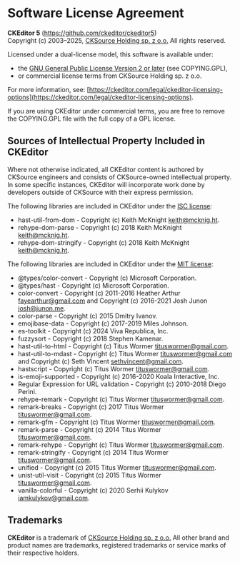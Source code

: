Software License Agreement
==========================

**CKEditor&nbsp;5** (https://github.com/ckeditor/ckeditor5)<br>
Copyright (c) 2003–2025, [CKSource Holding sp. z o.o.](https://cksource.com) All rights reserved.

Licensed under a dual-license model, this software is available under:

* the [GNU General Public License Version 2 or later](https://www.gnu.org/licenses/gpl.html) (see COPYING.GPL),
* or commercial license terms from CKSource Holding sp. z o.o.

For more information, see: [https://ckeditor.com/legal/ckeditor-licensing-options](https://ckeditor.com/legal/ckeditor-licensing-options).

If you are using CKEditor under commercial terms, you are free to remove the COPYING.GPL file with the full copy of a GPL license.

Sources of Intellectual Property Included in CKEditor
-----------------------------------------------------

Where not otherwise indicated, all CKEditor content is authored by CKSource engineers and consists of CKSource-owned intellectual property. In some specific instances, CKEditor will incorporate work done by developers outside of CKSource with their express permission.

The following libraries are included in CKEditor under the [ISC license](https://opensource.org/licenses/ISC):

* hast-util-from-dom - Copyright (c) Keith McKnight <keith@mcknig.ht>.
* rehype-dom-parse - Copyright (c) 2018 Keith McKnight <keith@mcknig.ht>.
* rehype-dom-stringify - Copyright (c) 2018 Keith McKnight <keith@mcknig.ht>.

The following libraries are included in CKEditor under the [MIT license](https://opensource.org/licenses/MIT):

* @types/color-convert - Copyright (c) Microsoft Corporation.
* @types/hast - Copyright (c) Microsoft Corporation.
* color-convert - Copyright (c) 2011-2016 Heather Arthur <fayearthur@gmail.com> and Copyright (c) 2016-2021 Josh Junon <josh@junon.me>.
* color-parse - Copyright (c) 2015 Dmitry Ivanov.
* emojibase-data - Copyright (c) 2017-2019 Miles Johnson.
* es-toolkit - Copyright (c) 2024 Viva Republica, Inc.
* fuzzysort - Copyright (c) 2018 Stephen Kamenar.
* hast-util-to-html - Copyright (c) Titus Wormer <tituswormer@gmail.com>.
* hast-util-to-mdast - Copyright (c) Titus Wormer <tituswormer@gmail.com> and Copyright (c) Seth Vincent <sethvincent@gmail.com>.
* hastscript - Copyright (c) Titus Wormer <tituswormer@gmail.com>.
* is-emoji-supported - Copyright (c) 2016-2020 Koala Interactive, Inc.
* Regular Expression for URL validation - Copyright (c) 2010-2018 Diego Perini.
* rehype-remark - Copyright (c) Titus Wormer <tituswormer@gmail.com>.
* remark-breaks - Copyright (c) 2017 Titus Wormer <tituswormer@gmail.com>.
* remark-gfm - Copyright (c) Titus Wormer <tituswormer@gmail.com>.
* remark-parse - Copyright (c) 2014 Titus Wormer <tituswormer@gmail.com>.
* remark-rehype - Copyright (c) Titus Wormer <tituswormer@gmail.com>.
* remark-stringify - Copyright (c) 2014 Titus Wormer <tituswormer@gmail.com>.
* unified - Copyright (c) 2015 Titus Wormer <tituswormer@gmail.com>.
* unist-util-visit - Copyright (c) 2015 Titus Wormer <tituswormer@gmail.com>.
* vanilla-colorful - Copyright (c) 2020 Serhii Kulykov <iamkulykov@gmail.com>.

Trademarks
----------

**CKEditor** is a trademark of [CKSource Holding sp. z o.o.](https://cksource.com) All other brand and product names are trademarks, registered trademarks or service marks of their respective holders.

